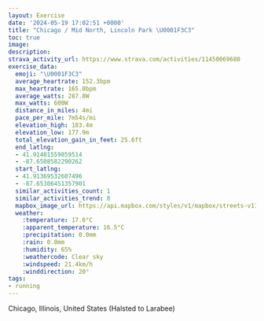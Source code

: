 ```yaml
---
layout: Exercise
date: '2024-05-19 17:02:51 +0000'
title: "Chicago / Mid North, Lincoln Park \U0001F3C3"
toc: true
image:
description:
strava_activity_url: https://www.strava.com/activities/11450069680
exercise_data:
  emoji: "\U0001F3C3"
  average_heartrate: 152.3bpm
  max_heartrate: 165.0bpm
  average_watts: 287.8W
  max_watts: 600W
  distance_in_miles: 4mi
  pace_per_mile: 7m54s/mi
  elevation_high: 183.4m
  elevation_low: 177.9m
  total_elevation_gain_in_feet: 25.6ft
  end_latlng:
  - 41.91401559859514
  - -87.6508582290262
  start_latlng:
  - 41.91369532607496
  - -87.65306451357901
  similar_activities_count: 1
  similar_activities_trend: 0
  mapbox_image_url: https://api.mapbox.com/styles/v1/mapbox/streets-v11/static/path-5+787af2-1.0(wgy~Fpj~uOI_OASQAEWMa%5DCOGC_BAGCCUEwRIaAMaEIw%40ImN%40qLCg%40PwB%3Fk%40Kw%40i%40gBMiACeDI_AGcCBy%40AmABoCIaAMg%40%40IBABD%40CmAcEICKD%5BV%7B%40f%40WRk%40Zo%40d%40_%40RYHyCtAw%40TgGvAiB%5CkGt%40sCl%40m%40Ry%40Jw%40TYB_AVcBXaATk%40BkALk%40A_%40GWGc%40SeCiBMCM%3FIXEVCj%40Ef%40GtAFt%40Pt%40F%5EL%7CAJ%7C%40%3Fh%40NhBBjAAdAJd%40Fr%40CZS%60A%3Fp%40JpA%40pAVlA%3Fl%40FfADZFLTI~%40ChMQjA%40JCf%40%40VL~BITGZKXCnAL%60CEb%40BbCCLBTRJ%40TGdAe%40P%3FJJBL%40XDvGBzB%40JR%5D%3FFJ~%5DVpl%40DNNDdEKrBA),pin-s-s+e5b22e(-87.65113,41.91372),pin-s-f+89ae00(-87.6509199999999,41.91639000000003)/auto/800x800?access_token=pk.eyJ1Ijoiam9zaGJlY2ttYW4iLCJhIjoiY205eWR2aDd1MWZ6djJrbXc4a3M0bWZleiJ9.XiG9OWkNcZk2QzjJbxLB4A
  weather:
    :temperature: 17.6°C
    :apparent_temperature: 16.5°C
    :precipitation: 0.0mm
    :rain: 0.0mm
    :humidity: 65%
    :weathercode: Clear sky
    :windspeed: 21.4km/h
    :winddirection: 20°
tags:
- running
---
```

Chicago, Illinois, United States (Halsted to Larabee)
